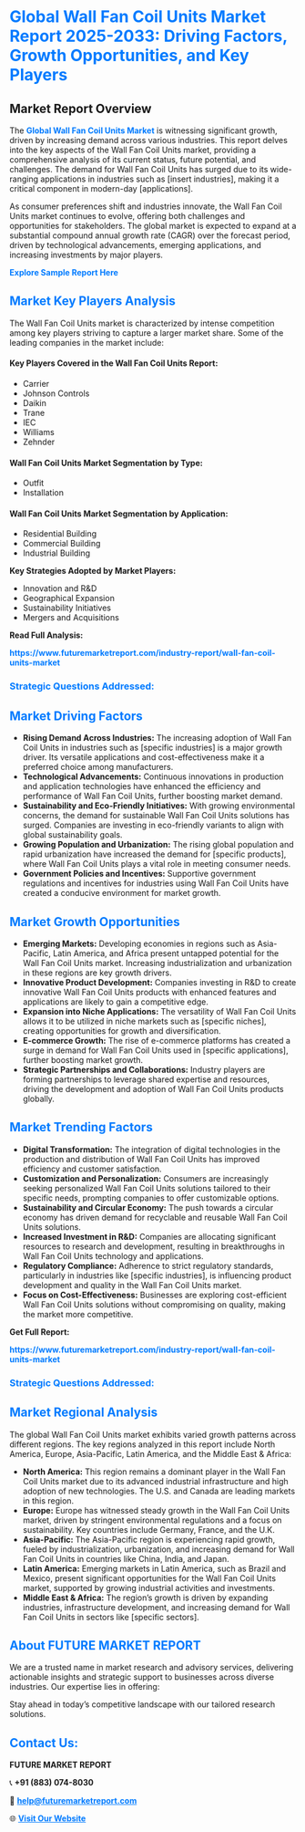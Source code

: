 <h1 style="color: #007BFF;">Global Wall Fan Coil Units Market Report 2025-2033: Driving Factors, Growth Opportunities, and Key Players</h1>

<section id="overview">
<h2>Market Report Overview</h2>
<p>The <a href="https://www.futuremarketreport.com/industry-report/wall-fan-coil-units-market" style="color: #007BFF; text-decoration: none;"><strong>Global Wall Fan Coil Units Market</strong></a> is witnessing significant growth, driven by increasing demand across various industries. This report delves into the key aspects of the Wall Fan Coil Units market, providing a comprehensive analysis of its current status, future potential, and challenges. The demand for Wall Fan Coil Units has surged due to its wide-ranging applications in industries such as [insert industries], making it a critical component in modern-day [applications].</p>
<p>As consumer preferences shift and industries innovate, the Wall Fan Coil Units market continues to evolve, offering both challenges and opportunities for stakeholders. The global market is expected to expand at a substantial compound annual growth rate (CAGR) over the forecast period, driven by technological advancements, emerging applications, and increasing investments by major players.</p>
</section>

<section id="overview">
<p><a href="https://www.futuremarketreport.com/request-sample/reportId=52814" style="color: #007BFF; text-decoration: none;"><strong>Explore Sample Report Here</strong></a></p>
</section>

<section id="key-players">
<h2 style="color: #007BFF;">Market Key Players Analysis</h2>
<p>The Wall Fan Coil Units market is characterized by intense competition among key players striving to capture a larger market share. Some of the leading companies in the market include:</p>
<h4>Key Players Covered in the Wall Fan Coil Units Report:</h4>
<ul><li>Carrier</li><li>Johnson Controls</li><li>Daikin</li><li>Trane</li><li>IEC</li><li>Williams</li><li>Zehnder</li></ul>
<h4>Wall Fan Coil Units Market Segmentation by Type:</h4>
<ul><li>Outfit</li><li>Installation</li></ul>

<h4>Wall Fan Coil Units Market Segmentation by Application:</h4>
<ul><li>Residential Building</li><li>Commercial Building</li><li>Industrial Building</li></ul>
<p><strong>Key Strategies Adopted by Market Players:</strong></p>
<ul>
<li>Innovation and R&D</li>
<li>Geographical Expansion</li>
<li>Sustainability Initiatives</li>
<li>Mergers and Acquisitions</li>
</ul>
</section>

<section>
<p><strong>Read Full Analysis: </strong></p><a href="https://www.futuremarketreport.com/industry-report/wall-fan-coil-units-market" style="color: #007BFF; text-decoration: none;"><strong>https://www.futuremarketreport.com/industry-report/wall-fan-coil-units-market</strong></a>
<h3 style="color: #007BFF;">Strategic Questions Addressed:</h3>
</section>

<section id="driving-factors">
<h2 style="color: #007BFF;">Market Driving Factors</h2>
<ul>
<li><strong>Rising Demand Across Industries:</strong> The increasing adoption of Wall Fan Coil Units in industries such as [specific industries] is a major growth driver. Its versatile applications and cost-effectiveness make it a preferred choice among manufacturers.</li>
<li><strong>Technological Advancements:</strong> Continuous innovations in production and application technologies have enhanced the efficiency and performance of Wall Fan Coil Units, further boosting market demand.</li>
<li><strong>Sustainability and Eco-Friendly Initiatives:</strong> With growing environmental concerns, the demand for sustainable Wall Fan Coil Units solutions has surged. Companies are investing in eco-friendly variants to align with global sustainability goals.</li>
<li><strong>Growing Population and Urbanization:</strong> The rising global population and rapid urbanization have increased the demand for [specific products], where Wall Fan Coil Units plays a vital role in meeting consumer needs.</li>
<li><strong>Government Policies and Incentives:</strong> Supportive government regulations and incentives for industries using Wall Fan Coil Units have created a conducive environment for market growth.</li>
</ul>
</section>

<section id="growth-opportunities">
<h2 style="color: #007BFF;">Market Growth Opportunities</h2>
<ul>
<li><strong>Emerging Markets:</strong> Developing economies in regions such as Asia-Pacific, Latin America, and Africa present untapped potential for the Wall Fan Coil Units market. Increasing industrialization and urbanization in these regions are key growth drivers.</li>
<li><strong>Innovative Product Development:</strong> Companies investing in R&D to create innovative Wall Fan Coil Units products with enhanced features and applications are likely to gain a competitive edge.</li>
<li><strong>Expansion into Niche Applications:</strong> The versatility of Wall Fan Coil Units allows it to be utilized in niche markets such as [specific niches], creating opportunities for growth and diversification.</li>
<li><strong>E-commerce Growth:</strong> The rise of e-commerce platforms has created a surge in demand for Wall Fan Coil Units used in [specific applications], further boosting market growth.</li>
<li><strong>Strategic Partnerships and Collaborations:</strong> Industry players are forming partnerships to leverage shared expertise and resources, driving the development and adoption of Wall Fan Coil Units products globally.</li>
</ul>
</section>

<section id="trending-factors">
<h2 style="color: #007BFF;">Market Trending Factors</h2>
<ul>
<li><strong>Digital Transformation:</strong> The integration of digital technologies in the production and distribution of Wall Fan Coil Units has improved efficiency and customer satisfaction.</li>
<li><strong>Customization and Personalization:</strong> Consumers are increasingly seeking personalized Wall Fan Coil Units solutions tailored to their specific needs, prompting companies to offer customizable options.</li>
<li><strong>Sustainability and Circular Economy:</strong> The push towards a circular economy has driven demand for recyclable and reusable Wall Fan Coil Units solutions.</li>
<li><strong>Increased Investment in R&D:</strong> Companies are allocating significant resources to research and development, resulting in breakthroughs in Wall Fan Coil Units technology and applications.</li>
<li><strong>Regulatory Compliance:</strong> Adherence to strict regulatory standards, particularly in industries like [specific industries], is influencing product development and quality in the Wall Fan Coil Units market.</li>
<li><strong>Focus on Cost-Effectiveness:</strong> Businesses are exploring cost-efficient Wall Fan Coil Units solutions without compromising on quality, making the market more competitive.</li>
</ul>
</section>

<section>
<p><strong>Get Full Report: </strong></p><a href="https://www.futuremarketreport.com/industry-report/wall-fan-coil-units-market" style="color: #007BFF; text-decoration: none;"><strong>https://www.futuremarketreport.com/industry-report/wall-fan-coil-units-market</strong></a>
<h3 style="color: #007BFF;">Strategic Questions Addressed:</h3>
</section>


<section id="regional-analysis">
<h2 style="color: #007BFF;">Market Regional Analysis</h2>
<p>The global Wall Fan Coil Units market exhibits varied growth patterns across different regions. The key regions analyzed in this report include North America, Europe, Asia-Pacific, Latin America, and the Middle East & Africa:</p>
<ul>
<li><strong>North America:</strong> This region remains a dominant player in the Wall Fan Coil Units market due to its advanced industrial infrastructure and high adoption of new technologies. The U.S. and Canada are leading markets in this region.</li>
<li><strong>Europe:</strong> Europe has witnessed steady growth in the Wall Fan Coil Units market, driven by stringent environmental regulations and a focus on sustainability. Key countries include Germany, France, and the U.K.</li>
<li><strong>Asia-Pacific:</strong> The Asia-Pacific region is experiencing rapid growth, fueled by industrialization, urbanization, and increasing demand for Wall Fan Coil Units in countries like China, India, and Japan.</li>
<li><strong>Latin America:</strong> Emerging markets in Latin America, such as Brazil and Mexico, present significant opportunities for the Wall Fan Coil Units market, supported by growing industrial activities and investments.</li>
<li><strong>Middle East & Africa:</strong> The region’s growth is driven by expanding industries, infrastructure development, and increasing demand for Wall Fan Coil Units in sectors like [specific sectors].</li>
</ul>
</section>

<footer>
<h2 style="color: #007BFF;">About FUTURE MARKET REPORT</h2>
<p>We are a trusted name in market research and advisory services, delivering actionable insights and strategic support to businesses across diverse industries. Our expertise lies in offering:</p>

<p>Stay ahead in today’s competitive landscape with our tailored research solutions.</p>

<h2 style="color: #007BFF;">Contact Us:</h2>
<p><strong>FUTURE MARKET REPORT</strong></p>
<p>📞 <strong>+91 (883) 074-8030</strong></p>
<p>📧 <strong><a href="mailto:help@futuremarketreport.com" style="color: #007BFF;">help@futuremarketreport.com</a></strong></p>
<p>🌐 <strong><a href="https://www.futuremarketreport.com/" style="color: #007BFF;">Visit Our Website</a></strong></p>
</footer>